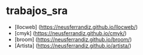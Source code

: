 # trabajos_sra
* [llocweb] (https://neusferrandiz.github.io/llocweb/)
* [cmyk] (https://neusferrandiz.github.io/cmyk/)
* [broom] (https://neusferrandiz.github.io/broom/)
* [Artista] (https://neusferrandiz.github.io/artista/)
